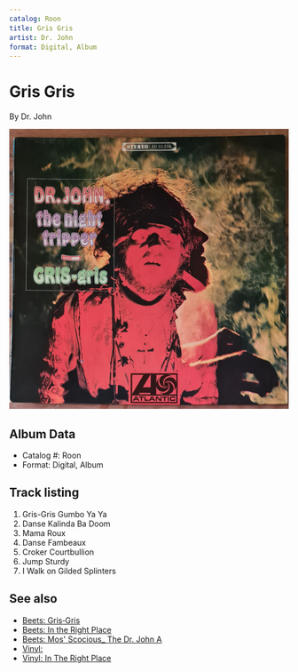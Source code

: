 ```yaml
---
catalog: Roon
title: Gris Gris
artist: Dr. John
format: Digital, Album
---
```


# Gris Gris

By Dr. John

![](../../assets/albumcovers/Dr_John-Gris_Gris.png)

## Album Data

- Catalog #: Roon
- Format: Digital, Album


## Track listing


1. Gris-Gris Gumbo Ya Ya
2. Danse Kalinda Ba Doom
3. Mama Roux
4. Danse Fambeaux
5. Croker Courtbullion
6. Jump Sturdy
7. I Walk on Gilded Splinters


## See also

- [Beets: Gris‐Gris](../../Beets/Dr_John/Gris‐Gris.md)
- [Beets: In the Right Place](../../Beets/Dr_John/In_the_Right_Place.md)
- [Beets: Mos' Scocious_ The Dr. John A](../../Beets/Dr_John/Mos_Scocious__The_Dr_John_A.md)
- [Vinyl: ](../../Vinyl/Dr_John/Dr_John.md)
- [Vinyl: In The Right Place](../../Vinyl/Dr_John/In_The_Right_Place.md)
